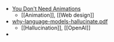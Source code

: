 - [You Don't Need Animations](https://emilkowal.ski/ui/you-dont-need-animations)
	- [[Animation]], [[Web design]]
- [why-language-models-hallucinate.pdf](https://cdn.openai.com/pdf/d04913be-3f6f-4d2b-b283-ff432ef4aaa5/why-language-models-hallucinate.pdf)
	- [[Hallucination]], [[OpenAI]]
-